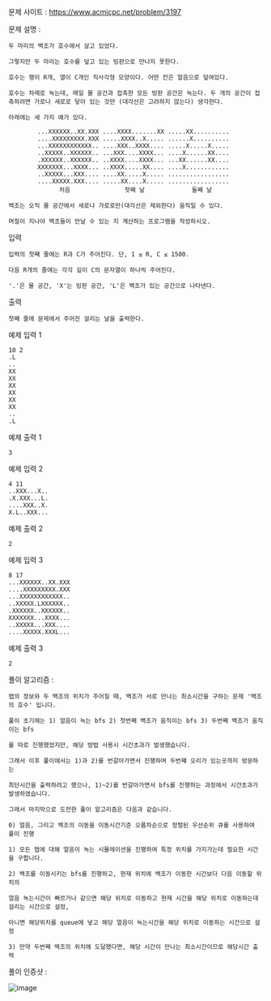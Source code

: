 문제 사이트 : https://www.acmicpc.net/problem/3197

문제 설명 :

    두 마리의 백조가 호수에서 살고 있었다. 
    
    그렇지만 두 마리는 호수를 덮고 있는 빙판으로 만나지 못한다.

    호수는 행이 R개, 열이 C개인 직사각형 모양이다. 어떤 칸은 얼음으로 덮여있다.

    호수는 차례로 녹는데, 매일 물 공간과 접촉한 모든 빙판 공간은 녹는다. 두 개의 공간이 접촉하려면 가로나 세로로 닿아 있는 것만 (대각선은 고려하지 않는다) 생각한다.

    아래에는 세 가지 예가 있다.

            ...XXXXXX..XX.XXX ....XXXX.......XX .....XX.......... 
            ....XXXXXXXXX.XXX .....XXXX..X..... ......X.......... 
            ...XXXXXXXXXXXX.. ....XXX..XXXX.... .....X.....X..... 
            ..XXXXX..XXXXXX.. ...XXX....XXXX... ....X......XX.... 
            .XXXXXX..XXXXXX.. ..XXXX....XXXX... ...XX......XX.... 
            XXXXXXX...XXXX... ..XXXX.....XX.... ....X............ 
            ..XXXXX...XXX.... ....XX.....X..... ................. 
            ....XXXXX.XXX.... .....XX....X..... ................. 
                  처음               첫째 날             둘째 날
              
    백조는 오직 물 공간에서 세로나 가로로만(대각선은 제외한다) 움직일 수 있다.

    며칠이 지나야 백조들이 만날 수 있는 지 계산하는 프로그램을 작성하시오.

입력

    입력의 첫째 줄에는 R과 C가 주어진다. 단, 1 ≤ R, C ≤ 1500.

    다음 R개의 줄에는 각각 길이 C의 문자열이 하나씩 주어진다. 
    
    '.'은 물 공간, 'X'는 빙판 공간, 'L'은 백조가 있는 공간으로 나타낸다.

출력

    첫째 줄에 문제에서 주어진 걸리는 날을 출력한다.

예제 입력 1 

    10 2
    .L
    ..
    XX
    XX
    XX
    XX
    XX
    XX
    ..
    .L

예제 출력 1 

    3

예제 입력 2 

    4 11
    ..XXX...X..
    .X.XXX...L.
    ....XXX..X.
    X.L..XXX...

예제 출력 2 

    2

예제 입력 3 

    8 17
    ...XXXXXX..XX.XXX
    ....XXXXXXXXX.XXX
    ...XXXXXXXXXXXX..
    ..XXXXX.LXXXXXX..
    .XXXXXX..XXXXXX..
    XXXXXXX...XXXX...
    ..XXXXX...XXX....
    ....XXXXX.XXXL...

예제 출력 3 

    2

풀이 알고리즘 :

    맵의 정보와 두 백조의 위치가 주어질 때, 백조가 서로 만나는 최소시간을 구하는 문제 '백조의 호수' 입니다.
    
    풀이 초기에는 1) 얼음이 녹는 bfs 2) 첫번째 백조가 움직이는 bfs 3) 두번째 백조가 움직이는 bfs
    
    를 따로 진행했었지만, 해당 방법 사용시 시간초과가 발생했습니다.
    
    그래서 이후 풀이에서는 1)과 2)를 번갈아가면서 진행하며 두번쨰 오리가 있는곳까지 방문하는
    
    최단시간을 출력하려고 했으나, 1)~2)를 번갈아가면서 bfs를 진행하는 과정에서 시간초과가 발생하였습니다.
    
    그래서 마지막으로 도전한 풀이 알고리즘은 다음과 같습니다.
    
    0) 얼음, 그리고 백조의 이동을 이동시간기준 오름차순으로 정렬된 우선순위 큐를 사용하여 풀이 진행
    
    1) 모든 맵에 대해 얼음이 녹는 시뮬레이션을 진행하여 특정 위치를 가지가는데 필요한 시간을 구합니다.
    
    2) 백조를 이동시키는 bfs를 진행하고, 현재 위치에 백조가 이동한 시간보다 다음 이동할 위치의
    
    얼음 녹는시간이 빠르거나 같으면 해당 위치로 이동하고 현재 시간을 해당 위치로 이동하는데 걸리는 시간으로 설정, 
    
    아니면 해당위치를 queue에 넣고 해당 얼음이 녹는시간을 해당 위치로 이동하는 시간으로 설정
    
    3) 만약 두번째 백조의 위치에 도달했다면, 해당 시간이 만나는 최소시간이므로 해당시간 출력

풀이 인증샷 :

![image](https://github.com/HHyoS/Algorithm/assets/57944215/4e34c278-64a6-4ca4-9324-794599deb15f)

